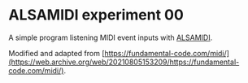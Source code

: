 # ALSAMIDI experiment 00
A simple program listening MIDI event inputs with [ALSAMIDI](https://www.alsa-project.org/alsa-doc/alsa-lib/seq.html).

Modified and adapted from [https://fundamental-code.com/midi/](https://web.archive.org/web/20210805153209/https://fundamental-code.com/midi/).